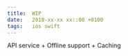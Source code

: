 ```yaml
---
title:  WIP
date:   2018-xx-xx xx::00 +0100
tags:	ios swift
---
```



API service + Offline support + Caching